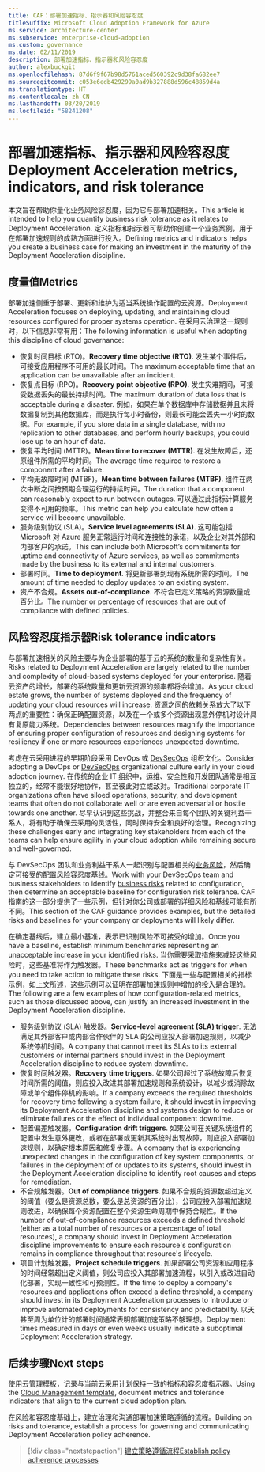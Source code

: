 ```yaml
---
title: CAF：部署加速指标、指示器和风险容忍度
titleSuffix: Microsoft Cloud Adoption Framework for Azure
ms.service: architecture-center
ms.subservice: enterprise-cloud-adoption
ms.custom: governance
ms.date: 02/11/2019
description: 部署加速指标、指示器和风险容忍度
author: alexbuckgit
ms.openlocfilehash: 87d6f9f67b98d5761aced560392c9d38fa682ee7
ms.sourcegitcommit: c053e6edb429299a0ad9b327888d596c48859d4a
ms.translationtype: HT
ms.contentlocale: zh-CN
ms.lasthandoff: 03/20/2019
ms.locfileid: "58241208"
---
```

# <a name="deployment-acceleration-metrics-indicators-and-risk-tolerance"></a><span data-ttu-id="2920e-103">部署加速指标、指示器和风险容忍度</span><span class="sxs-lookup"><span data-stu-id="2920e-103">Deployment Acceleration metrics, indicators, and risk tolerance</span></span>

<span data-ttu-id="2920e-104">本文旨在帮助你量化业务风险容忍度，因为它与部署加速相关。</span><span class="sxs-lookup"><span data-stu-id="2920e-104">This article is intended to help you quantify business risk tolerance as it relates to Deployment Acceleration.</span></span> <span data-ttu-id="2920e-105">定义指标和指示器可帮助你创建一个业务案例，用于在部署加速规则的成熟方面进行投入。</span><span class="sxs-lookup"><span data-stu-id="2920e-105">Defining metrics and indicators helps you create a business case for making an investment in the maturity of the Deployment Acceleration discipline.</span></span>

## <a name="metrics"></a><span data-ttu-id="2920e-106">度量值</span><span class="sxs-lookup"><span data-stu-id="2920e-106">Metrics</span></span>

<span data-ttu-id="2920e-107">部署加速侧重于部署、更新和维护为适当系统操作配置的云资源。</span><span class="sxs-lookup"><span data-stu-id="2920e-107">Deployment Acceleration focuses on deploying, updating, and maintaining cloud resources configured for proper systems operation.</span></span> <span data-ttu-id="2920e-108">在采用云治理这一规则时，以下信息非常有用：</span><span class="sxs-lookup"><span data-stu-id="2920e-108">The following information is useful when adopting this discipline of cloud governance:</span></span>

- <span data-ttu-id="2920e-109">恢复时间目标 (RTO)。</span><span class="sxs-lookup"><span data-stu-id="2920e-109">**Recovery time objective (RTO)**.</span></span> <span data-ttu-id="2920e-110">发生某个事件后，可接受应用程序不可用的最长时间。</span><span class="sxs-lookup"><span data-stu-id="2920e-110">The maximum acceptable time that an application can be unavailable after an incident.</span></span>
- <span data-ttu-id="2920e-111">恢复点目标 (RPO)。</span><span class="sxs-lookup"><span data-stu-id="2920e-111">**Recovery point objective (RPO)**.</span></span> <span data-ttu-id="2920e-112">发生灾难期间，可接受数据丢失的最长持续时间。</span><span class="sxs-lookup"><span data-stu-id="2920e-112">The maximum duration of data loss that is acceptable during a disaster.</span></span> <span data-ttu-id="2920e-113">例如，如果在单个数据库中存储数据并且未将数据复制到其他数据库，而是执行每小时备份，则最长可能会丢失一小时的数据。</span><span class="sxs-lookup"><span data-stu-id="2920e-113">For example, if you store data in a single database, with no replication to other databases, and perform hourly backups, you could lose up to an hour of data.</span></span>
- <span data-ttu-id="2920e-114">恢复平均时间 (MTTR)。</span><span class="sxs-lookup"><span data-stu-id="2920e-114">**Mean time to recover (MTTR)**.</span></span> <span data-ttu-id="2920e-115">在发生故障后，还原组件所需的平均时间。</span><span class="sxs-lookup"><span data-stu-id="2920e-115">The average time required to restore a component after a failure.</span></span>
- <span data-ttu-id="2920e-116">平均无故障时间 (MTBF)。</span><span class="sxs-lookup"><span data-stu-id="2920e-116">**Mean time between failures (MTBF)**.</span></span> <span data-ttu-id="2920e-117">组件在两次中断之间按预期合理运行的持续时间。</span><span class="sxs-lookup"><span data-stu-id="2920e-117">The duration that a component can reasonably expect to run between outages.</span></span> <span data-ttu-id="2920e-118">可以通过此指标计算服务变得不可用的频率。</span><span class="sxs-lookup"><span data-stu-id="2920e-118">This metric can help you calculate how often a service will become unavailable.</span></span>
- <span data-ttu-id="2920e-119">服务级别协议 (SLA)。</span><span class="sxs-lookup"><span data-stu-id="2920e-119">**Service level agreements (SLA)**.</span></span> <span data-ttu-id="2920e-120">这可能包括 Microsoft 对 Azure 服务正常运行时间和连接性的承诺，以及企业对其外部和内部客户的承诺。</span><span class="sxs-lookup"><span data-stu-id="2920e-120">This can include both Microsoft’s commitments for uptime and connectivity of Azure services, as well as commitments made by the business to its external and internal customers.</span></span>
- <span data-ttu-id="2920e-121">部署时间。</span><span class="sxs-lookup"><span data-stu-id="2920e-121">**Time to deployment**.</span></span> <span data-ttu-id="2920e-122">将更新部署到现有系统所需的时间。</span><span class="sxs-lookup"><span data-stu-id="2920e-122">The amount of time needed to deploy updates to an existing system.</span></span>
- <span data-ttu-id="2920e-123">资产不合规。</span><span class="sxs-lookup"><span data-stu-id="2920e-123">**Assets out-of-compliance**.</span></span> <span data-ttu-id="2920e-124">不符合已定义策略的资源数量或百分比。</span><span class="sxs-lookup"><span data-stu-id="2920e-124">The number or percentage of resources that are out of compliance with defined policies.</span></span>

## <a name="risk-tolerance-indicators"></a><span data-ttu-id="2920e-125">风险容忍度指示器</span><span class="sxs-lookup"><span data-stu-id="2920e-125">Risk tolerance indicators</span></span>

<span data-ttu-id="2920e-126">与部署加速相关的风险主要与为企业部署的基于云的系统的数量和复杂性有关。</span><span class="sxs-lookup"><span data-stu-id="2920e-126">Risks related to Deployment Acceleration are largely related to the number and complexity of cloud-based systems deployed for your enterprise.</span></span> <span data-ttu-id="2920e-127">随着云资产的增长，部署的系统数量和更新云资源的频率都将会增加。</span><span class="sxs-lookup"><span data-stu-id="2920e-127">As your cloud estate grows, the number of systems deployed and the frequency of updating your cloud resources will increase.</span></span> <span data-ttu-id="2920e-128">资源之间的依赖关系放大了以下两点的重要性：确保正确配置资源，以及在一个或多个资源出现意外停机时设计具有复原能力系统。</span><span class="sxs-lookup"><span data-stu-id="2920e-128">Dependencies between resources magnify the importance of ensuring proper configuration of resources and designing systems for resiliency if one or more resources experiences unexpected downtime.</span></span>

<!-- "en-us" location is required for the URL below. -->

<span data-ttu-id="2920e-129">考虑在云采用进程的早期阶段采用 DevOps 或 [DevSecOps](https://www.microsoft.com/en-us/securityengineering/devsecops) 组织文化。</span><span class="sxs-lookup"><span data-stu-id="2920e-129">Consider adopting a DevOps or [DevSecOps](https://www.microsoft.com/en-us/securityengineering/devsecops) organizational culture early in your cloud adoption journey.</span></span> <span data-ttu-id="2920e-130">在传统的企业 IT 组织中，运维、安全性和开发团队通常是相互独立的，经常不能很好地协作，甚至彼此对立或敌对。</span><span class="sxs-lookup"><span data-stu-id="2920e-130">Traditional corporate IT organizations often have siloed operations, security, and development teams that often do not collaborate well or are even adversarial or hostile towards one another.</span></span> <span data-ttu-id="2920e-131">尽早认识到这些挑战，并整合来自每个团队的关键利益干系人，将有助于确保云采用的灵活性，同时保持安全和良好的治理。</span><span class="sxs-lookup"><span data-stu-id="2920e-131">Recognizing these challenges early and integrating key stakeholders from each of the teams can help ensure agility in your cloud adoption while remaining secure and well-governed.</span></span>

<span data-ttu-id="2920e-132">与 DevSecOps 团队和业务利益干系人一起识别与配置相关的[业务风险](business-risks.md)，然后确定可接受的配置风险容忍度基线。</span><span class="sxs-lookup"><span data-stu-id="2920e-132">Work with your DevSecOps team and business stakeholders to identify [business risks](business-risks.md) related to configuration, then determine an acceptable baseline for configuration risk tolerance.</span></span> <span data-ttu-id="2920e-133">CAF 指南的这一部分提供了一些示例，但针对你公司或部署的详细风险和基线可能有所不同。</span><span class="sxs-lookup"><span data-stu-id="2920e-133">This section of the CAF guidance provides examples, but the detailed risks and baselines for your company or deployments will likely differ.</span></span>

<span data-ttu-id="2920e-134">在确定基线后，建立最小基准，表示已识别风险不可接受的增加。</span><span class="sxs-lookup"><span data-stu-id="2920e-134">Once you have a baseline, establish minimum benchmarks representing an unacceptable increase in your identified risks.</span></span> <span data-ttu-id="2920e-135">当你需要采取措施来减轻这些风险时，这些基准将作为触发器。</span><span class="sxs-lookup"><span data-stu-id="2920e-135">These benchmarks act as triggers for when you need to take action to mitigate these risks.</span></span> <span data-ttu-id="2920e-136">下面是一些与配置相关的指标示例，如上文所述，这些示例可以证明在部署加速规则中增加的投入是合理的。</span><span class="sxs-lookup"><span data-stu-id="2920e-136">The following are a few examples of how configuration-related metrics, such as those discussed above, can justify an increased investment in the Deployment Acceleration discipline.</span></span>

- <span data-ttu-id="2920e-137">服务级别协议 (SLA) 触发器。</span><span class="sxs-lookup"><span data-stu-id="2920e-137">**Service-level agreement (SLA) trigger**.</span></span> <span data-ttu-id="2920e-138">无法满足其外部客户或内部合作伙伴的 SLA 的公司应投入部署加速规则，以减少系统停机时间。</span><span class="sxs-lookup"><span data-stu-id="2920e-138">A company that cannot meet its SLAs to its external customers or internal partners should invest in the Deployment Acceleration discipline to reduce system downtime.</span></span>
- <span data-ttu-id="2920e-139">恢复时间触发器。</span><span class="sxs-lookup"><span data-stu-id="2920e-139">**Recovery time triggers**.</span></span> <span data-ttu-id="2920e-140">如果公司超过了系统故障后恢复时间所需的阈值，则应投入改进其部署加速规则和系统设计，以减少或消除故障或单个组件停机的影响。</span><span class="sxs-lookup"><span data-stu-id="2920e-140">If a company exceeds the required thresholds for recovery time following a system failure, it should invest in improving its Deployment Acceleration discipline and systems design to reduce or eliminate failures or the effect of individual component downtime.</span></span>
- <span data-ttu-id="2920e-141">配置偏差触发器。</span><span class="sxs-lookup"><span data-stu-id="2920e-141">**Configuration drift triggers**.</span></span> <span data-ttu-id="2920e-142">如果公司在关键系统组件的配置中发生意外更改，或者在部署或更新其系统时出现故障，则应投入部署加速规则，以确定根本原因和修复步骤。</span><span class="sxs-lookup"><span data-stu-id="2920e-142">A company that is experiencing unexpected changes in the configuration of key system components, or failures in the deployment of or updates to its systems, should invest in the Deployment Acceleration discipline to identify root causes and steps for remediation.</span></span>  
- <span data-ttu-id="2920e-143">不合规触发器。</span><span class="sxs-lookup"><span data-stu-id="2920e-143">**Out of compliance triggers**.</span></span> <span data-ttu-id="2920e-144">如果不合规的资源数超过定义的阈值（要么是资源总数，要么是总资源的百分比），公司应投入部署加速规则改进，以确保每个资源配置在整个资源生命周期中保持合规性。</span><span class="sxs-lookup"><span data-stu-id="2920e-144">If the number of out-of-compliance resources exceeds a defined threshold (either as a total number of resources or a percentage of total resources), a company should invest in Deployment Acceleration discipline improvements to ensure each resource's configuration remains in compliance throughout that resource's lifecycle.</span></span>
- <span data-ttu-id="2920e-145">项目计划触发器。</span><span class="sxs-lookup"><span data-stu-id="2920e-145">**Project schedule triggers**.</span></span> <span data-ttu-id="2920e-146">如果部署公司资源和应用程序的时间经常超出定义阈值，则公司应投入其部署加速流程，以引入或改进自动化部署，实现一致性和可预测性。</span><span class="sxs-lookup"><span data-stu-id="2920e-146">If the time to deploy a company's resources and applications often exceed a define threshold, a company should invest in its Deployment Acceleration processes to introduce or improve automated deployments for consistency and predictability.</span></span> <span data-ttu-id="2920e-147">以天甚至周为单位计的部署时间通常表明部署加速策略不够理想。</span><span class="sxs-lookup"><span data-stu-id="2920e-147">Deployment times measured in days or even weeks usually indicate a suboptimal Deployment Acceleration strategy.</span></span>

## <a name="next-steps"></a><span data-ttu-id="2920e-148">后续步骤</span><span class="sxs-lookup"><span data-stu-id="2920e-148">Next steps</span></span>

<span data-ttu-id="2920e-149">使用[云管理模板](./template.md)，记录与当前云采用计划保持一致的指标和容忍度指示器。</span><span class="sxs-lookup"><span data-stu-id="2920e-149">Using the [Cloud Management template](./template.md), document metrics and tolerance indicators that align to the current cloud adoption plan.</span></span>

<span data-ttu-id="2920e-150">在风险和容忍度基础上，建立治理和沟通部署加速策略遵循的流程。</span><span class="sxs-lookup"><span data-stu-id="2920e-150">Building on risks and tolerance, establish a process for governing and communicating Deployment Acceleration policy adherence.</span></span>

> [!div class="nextstepaction"]
> [<span data-ttu-id="2920e-151">建立策略遵循流程</span><span class="sxs-lookup"><span data-stu-id="2920e-151">Establish policy adherence processes</span></span>](compliance-processes.md)
